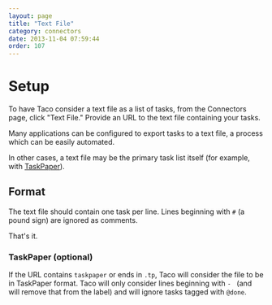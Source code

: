 ```yaml
---
layout: page
title: "Text File"
category: connectors
date: 2013-11-04 07:59:44
order: 107
---
```


# Setup

To have Taco consider a text file as a list of tasks, from the
Connectors page, click "Text File." Provide an URL to the text file
containing your tasks.

Many applications can be configured to export tasks to a text file,
a process which can be easily automated.

In other cases, a text file may be the primary task list itself (for
example, with [TaskPaper](http://www.hogbaysoftware.com/products/taskpaper)).

## Format

The text file should contain one task per line. Lines beginning with `#`
(a pound sign) are ignored as comments.

That's it.

<a name="taskpaper"></a>
### TaskPaper (optional)

If the URL contains `taskpaper` or ends in `.tp`, Taco will consider the
file to be in TaskPaper format. Taco will only consider lines beginning
with `- ` (and will remove that from the label) and will ignore tasks 
tagged with `@done`.
